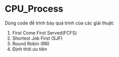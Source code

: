 # CPU_Process

Dùng code để trình bày quá trình của các giải thuật:

1. First Come First Served(FCFS)
2. Shortest Job First (SJF)
3. Round Robin (RR)
4. Định thời ưu tiên
